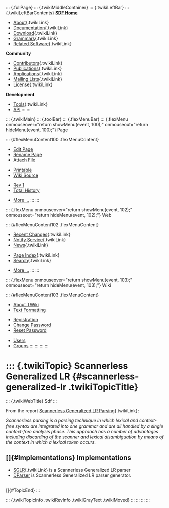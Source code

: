 ::: {.fullPage}
::: {.twikiMiddleContainer}
::: {.twikiLeftBar}
::: {.twikiLeftBarContents}
**[SDF Home](http://www.syntax-definition.org)**

-   [About](SdfLanguage){.twikiLink}
-   [Documentation](SdfDocumentation){.twikiLink}
-   [Download](SdfSoftware){.twikiLink}
-   [Grammars](SdfGrammars){.twikiLink}
-   [Related Software](SdfRelatedSoftware){.twikiLink}

**Community**

-   [Contributors](SdfDevelopment){.twikiLink}
-   [Publications](SdfPublications){.twikiLink}
-   [Applications](SdfApplications){.twikiLink}
-   [Mailing Lists](MailingList){.twikiLink}
-   [License](BSDLicense){.twikiLink}

**Development**

-   [Tools](DevelopmentTools){.twikiLink}
-   [API](http://homepages.cwi.nl/~daybuild/daily-docs)
:::
:::

::: {.twikiMain}
::: {.toolBar}
::: {.flexMenuBar}
::: {.flexMenu onmouseover="return showMenu(event, 100);" onmouseout="return hideMenu(event, 100);"}
Page

::: {#flexMenuContent100 .flexMenuContent}
-   [Edit
    Page](http://www.program-transformation.org/edit/Sdf/ScannerlessGeneralizedLR?t=1536826606)
-   [Rename
    Page](http://www.program-transformation.org/rename/Sdf/ScannerlessGeneralizedLR)
-   [Attach
    File](http://www.program-transformation.org/attach/Sdf/ScannerlessGeneralizedLR)

<!-- -->

-   [Printable](http://www.program-transformation.org/view/Sdf/ScannerlessGeneralizedLR?skin=print.pattern)
-   [Wiki
    Source](http://www.program-transformation.org/view/Sdf/ScannerlessGeneralizedLR?skin=text&raw=on&contenttype=text/plain)

<!-- -->

-   [Rev
    1](http://www.program-transformation.org/view/Sdf/ScannerlessGeneralizedLR?rev=1.1)
-   [Total
    History](http://www.program-transformation.org/rdiff/Sdf/ScannerlessGeneralizedLR)

<!-- -->

-   [More
    \...](http://www.program-transformation.org/oops/Sdf/ScannerlessGeneralizedLR?template=oopsmore&param1=1.1&param2=1.1)
:::
:::

::: {.flexMenu onmouseover="return showMenu(event, 102);" onmouseout="return hideMenu(event, 102);"}
Web

::: {#flexMenuContent102 .flexMenuContent}
-   [Recent Changes](WebChanges){.twikiLink}
-   [Notify Service](WebNotify){.twikiLink}
-   [News](WebNews){.twikiLink}

<!-- -->

-   [Page Index](WebIndex){.twikiLink}
-   [Search](WebSearch){.twikiLink}

<!-- -->

-   [More
    \...](http://www.program-transformation.org/oops/Sdf/ScannerlessGeneralizedLR?template=oopsmore&param1=1.1&param2=1.1)
:::
:::

::: {.flexMenu onmouseover="return showMenu(event, 103);" onmouseout="return hideMenu(event, 103);"}
Wiki

::: {#flexMenuContent103 .flexMenuContent}
-   [About
    TWiki](http://www.program-transformation.org/view/TWiki/WebHome)
-   [Text
    Formatting](http://www.program-transformation.org/view/TWiki/TextFormattingRules)

<!-- -->

-   [Registration](http://www.program-transformation.org/view/TWiki/TWikiRegistration)
-   [Change
    Password](http://www.program-transformation.org/view/TWiki/ChangePassword)
-   [Reset
    Password](http://www.program-transformation.org/view/TWiki/ResetPassword)

<!-- -->

-   [Users](http://www.program-transformation.org/view/Main/TWikiUsers)
-   [Groups](http://www.program-transformation.org/view/Main/TWikiGroups)
:::
:::
:::
:::

::: {.twikiTopic}
Scannerless Generalized LR {#scannerless-generalized-lr .twikiTopicTitle}
==========================

::: {.twikiWebTitle}
Sdf
:::

From the report [Scannerless Generalized LR
Parsing](../Transform/ScannerlessGeneralizedLRParsing){.twikiLink}:

*Scannerless parsing is a parsing technique in which lexical and
context-free syntax are integrated into one grammar and are all handled
by a single context-free analysis phase. This approach has a number of
advantages including discarding of the scanner and lexical
disambiguation by means of the context in which a lexical token occurs.*

[]{#Implementations} Implementations
------------------------------------

-   [SGLR](SGLR){.twikiLink} is a Scannerless Generalized LR parser
-   [DParser](http://dparser.sourceforge.net) is Scannerless Generalized
    LR parser generator.

\
[]{#TopicEnd}
:::

::: {.twikiTopicInfo .twikiRevInfo .twikiGrayText .twikiMoved}
:::
:::
:::
:::
